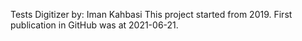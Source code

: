 Tests Digitizer
by: Iman Kahbasi
This project started from 2019.
First publication in GitHub was at 2021-06-21.